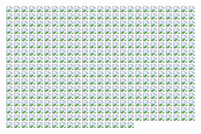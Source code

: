 ![](http://wx4.sinaimg.cn/orj360/6d860193gy1fdzj1gu7h1j20zk0jzjtc.jpg)
![](http://wx4.sinaimg.cn/thumb150/6d860193gy1fdy9gjuyhjj20zk0qotic.jpg)
![](http://wx4.sinaimg.cn/thumb150/6d860193gy1fdy9gmlqsxj20zk0qotdq.jpg)
![](http://wx4.sinaimg.cn/orj360/6d860193gy1fdvyn0ee4gj20pm0zkagj.jpg)
![](http://wx1.sinaimg.cn/orj360/6d860193gy1fdtw4929c6j20qo10zn5z.jpg)
![](http://wx4.sinaimg.cn/orj360/d5d006e1ly1fdr6auyty9j21w01w01l3.jpg)
![](http://wx1.sinaimg.cn/orj360/6d860193gy1fdsamj8s63j20pm0zk0zp.jpg)
![](http://wx1.sinaimg.cn/orj360/6d860193gy1fdntml8yv8j20qo0zkwm0.jpg)
![](http://wx3.sinaimg.cn/thumb150/d5d006e1ly1fdnqr9pzrvj20ku112b29.jpg)
![](http://wx3.sinaimg.cn/thumb150/d5d006e1ly1fdnqral3kzj21f01j67pu.jpg)
![](http://wx1.sinaimg.cn/thumb150/d5d006e1ly1fdnragz111j20zk1hchdt.jpg)
![](http://wx4.sinaimg.cn/thumb150/d5d006e1ly1fdnrahnjj1j20zk0npwxj.jpg)
![](http://wx4.sinaimg.cn/orj360/6d860193gy1fdm9umme7jj20ki0m8tbw.jpg)
![](http://wx1.sinaimg.cn/thumb150/6d860193gy1fdjemaw9f0j20qo0zk41j.jpg)
![](http://wx4.sinaimg.cn/thumb150/6d860193gy1fdjemgjempj20zk0qon31.jpg)
![](http://wx1.sinaimg.cn/orj360/6d860193gy1fdi2urk4lwj20pm0zkgo4.jpg)
![](http://wx2.sinaimg.cn/orj360/d5d006e1ly1fdgviuygobj20qo11cn41.jpg)
![](http://wx4.sinaimg.cn/orj360/d5d006e1ly1fdfmxlv5g2j24go28ku10.jpg)
![](http://wx3.sinaimg.cn/orj360/6d860193gy1fdfjonkkf8j20pm0zkdp0.jpg)
![](http://wx3.sinaimg.cn/orj360/d5d006e1ly1fdei7fyyfvj22qf2qfb2a.jpg)
![](http://wx4.sinaimg.cn/thumb150/6d860193gy1fdddrnoypaj20qo0zk784.jpg)
![](http://wx3.sinaimg.cn/thumb150/6d860193gy1fdddroxw8jj20jz0zk77l.jpg)
![](http://wx2.sinaimg.cn/thumb150/6d860193gy1fdddrmnuifj20zk0qoqbj.jpg)
![](http://wx4.sinaimg.cn/orj360/6d860193gy1fd9jcwed6tj20do0820tx.jpg)
![](http://wx3.sinaimg.cn/orj360/6d860193gy1fd8um0awd2j20hs2li7j0.jpg)
![](http://wx2.sinaimg.cn/orj360/6d860193gy1fd7d5zn0zgj20pm0zk42v.jpg)
![](http://wx2.sinaimg.cn/orj360/006uu9RLly1fcx1zyjj95j31hc0u01d8.jpg)
![](http://wx4.sinaimg.cn/thumb150/6d860193gy1fcvqs59djwj20zk0qo0vs.jpg)
![](http://wx3.sinaimg.cn/thumb150/6d860193gy1fcvqs64qrhj20zk0qogo7.jpg)
![](http://ww3.sinaimg.cn/orj480/006gQC4sjw1fbcbwbrhqqj30no0dc0sp.jpg)
![](http://wx2.sinaimg.cn/orj360/6d860193gy1fcp8qmc0sfj20zk0qodl8.jpg)
![](http://wx3.sinaimg.cn/orj360/6d860193gy1fcgn8t0eebj20go06mtaf.jpg)
![](http://wx1.sinaimg.cn/thumb150/6d860193gy1fcdk9pscx0j20zk0qote5.jpg)
![](http://wx4.sinaimg.cn/thumb150/6d860193gy1fcdk9tsw7wj20zk0qoahu.jpg)
![](http://wx4.sinaimg.cn/thumb150/6d860193gy1fcdk9my8cbj20zk0qogu5.jpg)
![](http://wx4.sinaimg.cn/thumb150/6d860193gy1fcdk9wgliij20zk0qon6r.jpg)
![](http://wx4.sinaimg.cn/thumb150/6d860193gy1fcb5dvdd1vj20dc0dc40a.jpg)
![](http://wx4.sinaimg.cn/thumb150/6d860193gy1fcb5dve424j20rs0if3zv.jpg)
![](http://wx4.sinaimg.cn/thumb150/6d860193gy1fc6huefgq7j20qo0zkq7z.jpg)
![](http://wx3.sinaimg.cn/thumb150/6d860193gy1fc6hufa13hj20qo0zkmzt.jpg)
![](http://ww4.sinaimg.cn/thumb150/6d860193jw1fbxb3u1bwhj20zk0qodll.jpg)
![](http://ww3.sinaimg.cn/thumb150/6d860193jw1fbxb3yk6vzj20zk0qoq8m.jpg)
![](http://ww1.sinaimg.cn/thumb150/6d860193jw1fbxb3rul5hj20zk0qote1.jpg)
![](http://ww4.sinaimg.cn/thumb150/6d860193jw1fbuxe0vc0zj20zk0notfs.jpg)
![](http://ww2.sinaimg.cn/thumb150/6d860193jw1fbuxe4ltplj20zk0non3j.jpg)
![](http://ww3.sinaimg.cn/thumb150/6d860193jw1fbuxecbi82j20no0zk440.jpg)
![](http://ww4.sinaimg.cn/thumb150/6d860193jw1fbuxeggb6cj20no0zkjwl.jpg)
![](http://ww1.sinaimg.cn/thumb150/6d860193jw1fbuxdwrrerj20zk0non3g.jpg)
![](http://ww1.sinaimg.cn/thumb150/6d860193jw1fbuxejw1t6j20no0zkgqm.jpg)
![](http://ww4.sinaimg.cn/thumb150/6d860193jw1fbuxem3ceuj20no0zkahb.jpg)
![](http://wx3.sinaimg.cn/orj360/6d860193ly1fbn63pt6h6j20m80gotav.jpg)
![](http://wx1.sinaimg.cn/orj360/6d860193ly1fbmwtej4jvj20zk0qoguc.jpg)
![](http://ww3.sinaimg.cn/thumb150/6d860193jw1fbh31pfbztj20zk0nqadg.jpg)
![](http://ww3.sinaimg.cn/thumb150/6d860193jw1fbh31qhygxj20zk0nq437.jpg)
![](http://ww1.sinaimg.cn/thumb150/6d860193jw1fbclf34l1lj20jz0zk0u6.jpg)
![](http://ww4.sinaimg.cn/thumb150/6d860193jw1fbclf4q54qj20jz0zk3zn.jpg)
![](http://ww1.sinaimg.cn/thumb150/6d860193jw1fbbg6z8z39j20zk0jzjsq.jpg)
![](http://ww1.sinaimg.cn/thumb150/6d860193jw1fbbg6ye5nxj20zk0jz0ty.jpg)
![](http://wx4.sinaimg.cn/thumb150/d5d006e1ly1fbaa3i2wnsj23lc2cwe83.jpg)
![](http://wx1.sinaimg.cn/thumb150/d5d006e1ly1fbaa841z9ij22g03o0qv9.jpg)
![](http://ww3.sinaimg.cn/thumb150/6d860193jw1fbaf2i1488j20kg0gc78o.jpg)
![](http://ww4.sinaimg.cn/thumb150/6d860193jw1fbaf2gybu8j20ay0gotar.jpg)
![](http://ww1.sinaimg.cn/orj360/6d860193jw1fb8vmsvalzj20jz0zkjx5.jpg)
![](http://wx1.sinaimg.cn/thumb150/6d860193ly1fb6pjh9s5yj20m80go3zi0.jpg)
![](http://wx1.sinaimg.cn/thumb150/6d860193ly1fb6pjjro4dj21kw11xwno0.jpg)
![](http://ww4.sinaimg.cn/thumb150/6d860193jw1fb59723bp2j20jz0zkjtj.jpg)
![](http://ww3.sinaimg.cn/thumb150/6d860193jw1fb5972ww9cj20jz0zk0xq.jpg)
![](http://ww4.sinaimg.cn/orj360/6d860193jw1fb2bcc9wc9j20qo0ystl3.jpg)
![](http://ww3.sinaimg.cn/thumb150/6d860193jw1fb110y1anzj20ku0rs0zv.jpg)
![](http://ww4.sinaimg.cn/thumb150/6d860193jw1fb110ebmjqj20jz0zkmzo.jpg)
![](http://ww1.sinaimg.cn/thumb150/6d860193jw1fb10zru2bjj20ku0rsgso.jpg)
![](http://ww1.sinaimg.cn/thumb150/6d860193jw1fb10z9t59ij20jz0zkacf.jpg)
![](http://ww1.sinaimg.cn/orj360/6d860193jw1fays4my5huj20k00k0q45.jpg)
![](http://ww3.sinaimg.cn/thumb150/6d860193jw1fau9lkwr17j20zk0jz79j.jpg)
![](http://ww3.sinaimg.cn/thumb150/6d860193jw1fau9lm7t8dj20kg0rm0vj.jpg)
![](http://ww4.sinaimg.cn/orj360/6d860193jw1fastftne0nj20hs0cqdjg.jpg)
![](http://ww4.sinaimg.cn/thumb150/6d860193jw1farucieni8j20rs0kuwjg.jpg)
![](http://ww1.sinaimg.cn/thumb150/6d860193jw1farucjabvaj20kw0ku40h.jpg)
![](http://g4.tdimg.com/94eaab5540f35c621bd7f7b785267209/p_2.jpg)
![](http://ww4.sinaimg.cn/orj360/6d860193jw1farexntof3j20p80zkwgx.jpg)
![](http://wsacdn4.miaopai.com/stream/50C-MdI2xKkM~f7y~Xw1sg___tmp_11_318_.jpg)
![](http://ww3.sinaimg.cn/thumb150/6d860193jw1fadypfydstj20zk0jzjuy.jpg)
![](http://ww2.sinaimg.cn/thumb150/6d860193jw1fadypn153wj20ox0z1wlg.jpg)
![](http://ww3.sinaimg.cn/thumb150/006r96Nvjw1fabccg5ckkj30k00qotb8.jpg)
![](http://ww2.sinaimg.cn/thumb150/006r96Nvjw1fabccq2pwsj30k00qowg6.jpg)
![](http://ww1.sinaimg.cn/orj480/736f0c7ejw1fabnucu59vj20dc0nkq45.jpg)
![](http://ww4.sinaimg.cn/thumb150/6d860193jw1fa5kl5ljasj20zk0rikjl.jpg)
![](http://ww3.sinaimg.cn/thumb150/6d860193jw1fa5kkuaqfkj20zk0r2b29.jpg)
![](http://ww2.sinaimg.cn/thumb150/6d860193jw1fa5kl9p0nsj20zk0rae81.jpg)
![](http://ww2.sinaimg.cn/orj360/6d860193jw1f9xssglnw6j205k05kglm.jpg)
![](http://ww4.sinaimg.cn/thumb150/6d860193jw1f9vazbkb0zj218a1w0npf.jpg)
![](http://ww3.sinaimg.cn/thumb150/6d860193jw1f9vazlf8ybj21w019ce83.jpg)
![](http://ww4.sinaimg.cn/thumb150/6d860193jw1f9vazv5l3uj218j1w0hdv.jpg)
![](http://ww3.sinaimg.cn/thumb150/6d860193jw1f9vaz2to0hj21w019cu0y.jpg)
![](http://ww2.sinaimg.cn/thumb150/6d860193jw1f9vb056mvaj21801w0hdv.jpg)
![](http://ww1.sinaimg.cn/thumb150/6d860193jw1f9vb0c3kfij21w019c4qr.jpg)
![](http://ww2.sinaimg.cn/thumb150/d5d006e1jw1f9u28s3ar0j25og3sgqv7.jpg)
![](http://ww3.sinaimg.cn/thumb150/d5d006e1jw1f9u3rs3agqj21w019ee83.jpg)
![](http://ww4.sinaimg.cn/thumb150/d5d006e1jw1f9u28oxs7qj218g0tne81.jpg)
![](http://ww2.sinaimg.cn/thumb150/d5d006e1jw1f9u292vy56j22p81sw7wl.jpg)
![](http://ww1.sinaimg.cn/thumb150/d5d006e1jw1f9u298fc9ej22p81swhdx.jpg)
![](http://ww3.sinaimg.cn/thumb150/d5d006e1jw1f9u3rk9m15j22p81sw1l2.jpg)
![](http://ww1.sinaimg.cn/thumb150/6d860193jw1f9sztwtpetj21w01917nb.jpg)
![](http://ww2.sinaimg.cn/thumb150/6d860193jw1f9sztyesw2j21w0191x2s.jpg)
![](http://ww4.sinaimg.cn/thumb150/6d860193jw1f9szu0bpvwj21w0191tvh.jpg)
![](http://ww2.sinaimg.cn/thumb150/6d860193jw1f9szu360laj218x1tv1kx.jpg)
![](http://ww1.sinaimg.cn/thumb150/6d860193jw1f9szu3xfg6j20q60zkqfc.jpg)
![](http://ww2.sinaimg.cn/thumb150/6d860193jw1f9sztw8bekj218x1tv4qp.jpg)
![](http://ww3.sinaimg.cn/thumb150/6d860193jw1f9szu6v6ifj218x1tvb20.jpg)
![](http://ww1.sinaimg.cn/thumb150/6d860193jw1f9szu94rmcj218x1tv4qp.jpg)
![](http://ww3.sinaimg.cn/thumb150/6d860193jw1f9szuabt9hj218x1tvh0s.jpg)
![](http://ww1.sinaimg.cn/orj360/6d860193jw1f9sxq1f7spj206k06dt8r.jpg)
![](http://ww4.sinaimg.cn/thumb150/6d860193jw1f9qhsoywhtj218x1tv7wh.jpg)
![](http://ww1.sinaimg.cn/thumb150/6d860193jw1f9qhsqpecvj218x1tvqt5.jpg)
![](http://ww3.sinaimg.cn/thumb150/6d860193jw1f9qhsms96nj218x1tv4qp.jpg)
![](http://ww1.sinaimg.cn/thumb150/6d860193jw1f9qhsspyehj218x1tvb29.jpg)
![](http://ww4.sinaimg.cn/thumb150/6d860193jw1f9qhstlzhyj21w01917dt.jpg)
![](http://ww1.sinaimg.cn/thumb150/6d860193jw1f9qhsvpa7oj218x1tvhdt.jpg)
![](http://ww4.sinaimg.cn/orj360/6d860193jw1f9pj2i9v57j211q0qogpo.jpg)
![](http://ww1.sinaimg.cn/thumb150/6d860193jw1f9pc9bfynlj20rb17g4qp.jpg)
![](http://ww2.sinaimg.cn/thumb150/6d860193jw1f9pc9c9b40j20ab0dpju8.jpg)
![](http://ww4.sinaimg.cn/thumb150/6d860193jw1f9pc9cznjuj20j60srjv2.jpg)
![](http://ww4.sinaimg.cn/thumb150/6d860193jw1f9pc99hkbhj20jg0czjzz.jpg)
![](http://ww1.sinaimg.cn/thumb150/6d860193jw1f9pc9dinrdj20jj0d1gpe.jpg)
![](http://ww2.sinaimg.cn/thumb150/6d860193jw1f9pc9ehfdbj20jc0d1k1d.jpg)
![](http://ww3.sinaimg.cn/thumb150/6d860193jw1f9o58496z6j21w0191e82.jpg)
![](http://ww1.sinaimg.cn/thumb150/6d860193jw1f9o586h09rj21kw16oqd9.jpg)
![](http://ww3.sinaimg.cn/thumb150/6d860193jw1f9o57j9hy9j21w0191e82.jpg)
![](http://ww3.sinaimg.cn/thumb150/6d860193jw1f9o5934lr5j218x1tv7wj.jpg)
![](http://ww3.sinaimg.cn/thumb150/6d860193jw1f9o59eof5dj218x1tvkjm.jpg)
![](http://ww1.sinaimg.cn/thumb150/6d860193jw1f9o59i2jomj218x1tvu0x.jpg)
![](http://ww2.sinaimg.cn/thumb150/6d860193jw1f9n6aq6j2xj24c02w0b2c.jpg)
![](http://ww1.sinaimg.cn/thumb150/6d860193jw1f9n6auvus8j24c02w07wj.jpg)
![](http://ww2.sinaimg.cn/thumb150/6d860193jw1f9n6b0sg86j24c02w0npg.jpg)
![](http://ww3.sinaimg.cn/thumb150/6d860193jw1f9n6b5q683j24c02w0hdw.jpg)
![](http://ww3.sinaimg.cn/thumb150/6d860193jw1f9n6b6metuj20ne0fl770.jpg)
![](http://ww4.sinaimg.cn/thumb150/6d860193jw1f9n6akkr8rj24c02w0hdv.jpg)
![](http://ww1.sinaimg.cn/thumb150/6d860193jw1f9n6b7golej21400qoqbe.jpg)
![](http://ww3.sinaimg.cn/thumb150/6d860193jw1f9n6bc8pz8j24c02w0npg.jpg)
![](http://ww2.sinaimg.cn/thumb150/6d860193jw1f9n6birtivj23o02g0e88.jpg)
![](http://ww3.sinaimg.cn/orj480/736f0c7ejw1f9m33g2zvhj20no0dcmyy.jpg)
![](http://r1.ykimg.com/0542010853CA36A76A0A4A298C1E9EBA)
![](http://ww3.sinaimg.cn/orj360/0068Rj1Ljw1f9jjadhe26j30qo0k040y.jpg)
![](http://ww4.sinaimg.cn/orj360/6d860193jw1f9g4dpmbzyj20zk0qo462.jpg)
![](http://ww3.sinaimg.cn/orj480/d5d006e1jw1f9bbftda7ij20no0dc3yh.jpg)
![](http://ww2.sinaimg.cn/orj360/6d860193jw1f9bb4qepakj20zk0jzgq0.jpg)
![](http://ww1.sinaimg.cn/orj360/006vf51agw1f94v8qzcpgj30hs0dcabt.jpg)
![](http://ww1.sinaimg.cn/orj480/736f0c7ejw1f92598vottj20nk0dcdi8.jpg)
![](http://ww1.sinaimg.cn/thumb150/6d860193jw1f90cjdn876j20jz0zk0w4.jpg)
![](http://ww4.sinaimg.cn/thumb150/6d860193jw1f90cj86p29j20jz0zkwfl.jpg)
![](http://ww4.sinaimg.cn/thumb150/6d860193jw1f90cjm27a9j20zk0jzgno.jpg)
![](http://ww2.sinaimg.cn/orj360/6d860193jw1f8zr0lpbvbj20du07vgmx.jpg)
![](http://ww4.sinaimg.cn/thumb150/6d860193jw1f8ymfs5v8jj20zk0qodkf.jpg)
![](http://ww3.sinaimg.cn/thumb150/6d860193jw1f8ymfqn9guj20qo0zkgon.jpg)
![](http://ww4.sinaimg.cn/thumb150/6d860193jw1f8xmpm4uj6j20sg0lcdqq.jpg)
![](http://ww1.sinaimg.cn/thumb150/6d860193jw1f8xmpdkywhj20kg0f5gqe.jpg)
![](http://ww3.sinaimg.cn/orj480/736f0c7ejw1f8v5rn891tj20no0dcjt8.jpg)
![](http://ww1.sinaimg.cn/orj360/6d860193jw1f8t4pz4p1oj20ci0m80vy.jpg)
![](http://ww4.sinaimg.cn/orj480/736f0c7ejw1f8l3gy4d1sj20g008wjsf.jpg)
![](http://ww2.sinaimg.cn/orj360/d5d006e1jw1f8kq738amkj21kw11xjzf.jpg)
![](http://ww4.sinaimg.cn/orj360/61ecbb3djw1f8ifq682w2j20jz0zj3zm.jpg)
![](http://ww4.sinaimg.cn/orj360/6d860193jw1f8jo4vsqenj20jg0zkn0q.jpg)
![](http://ww2.sinaimg.cn/orj360/6d860193jw1f81hscp9luj20zk0jzn17.jpg)
![](http://ww4.sinaimg.cn/orj360/6d860193jw1f7y274i8gej20nb0jzgpp.jpg)
![](http://ww2.sinaimg.cn/orj360/6d860193jw1f7ws5ohrgsj20zk0jzdj4.jpg)
![](http://ww4.sinaimg.cn/orj360/6d860193gw1f7tkes7bqsj20t10qo48i.jpg)
![](http://ww1.sinaimg.cn/thumb150/6d860193gw1f7pzaryc05j20u01hc4in.jpg)
![](http://ww2.sinaimg.cn/thumb150/6d860193gw1f7pzaraxqcj20qo0wgjv0.jpg)
![](http://ww3.sinaimg.cn/thumb150/6d860193gw1f7pzat6vj7j20yq1abqbz.jpg)
![](http://ww1.sinaimg.cn/orj360/6d860193jw1f7peqwxnr7j20qo1bfdzl.jpg)
![](http://ww1.sinaimg.cn/thumb150/6d860193jw1f7ope6ghe7j20go0b5dgs.jpg)
![](http://ww4.sinaimg.cn/thumb150/6d860193jw1f7ope6s67qj20dw08wt9z.jpg)
![](http://ww2.sinaimg.cn/thumb150/6d860193jw1f7ope6za8bj20sg0lcdht.jpg)
![](http://ww3.sinaimg.cn/thumb150/6d860193jw1f7ope75wksj20ia06iwex.jpg)
![](http://ww1.sinaimg.cn/thumb150/6d860193jw1f7ope7jjnbj20jz0zkq4e.jpg)
![](http://ww2.sinaimg.cn/thumb150/6d860193jw1f7kbyvjfp5j20hs0hsn0m.jpg)
![](http://ww4.sinaimg.cn/thumb150/6d860193jw1f7kbyvwm17j20gl0cy75i.jpg)
![](http://ww1.sinaimg.cn/thumb150/6d860193jw1f7kbyvrj4pj20rs0e33zl.jpg)
![](http://ww4.sinaimg.cn/thumb150/6d860193jw1f7kbyuzqyhj20rd0qo452.jpg)
![](http://ww3.sinaimg.cn/thumb150/6d860193jw1f7jqmvabxlj20dt0kt404.jpg)
![](http://ww3.sinaimg.cn/thumb150/6d860193jw1f7jqmwe3ypj20le0zk77c.jpg)
![](http://ww3.sinaimg.cn/thumb150/6d860193jw1f7iveap32oj20dw099764.jpg)
![](http://ww3.sinaimg.cn/thumb150/6d860193jw1f7ivebhi33j20g00sgq56.jpg)
![](http://ww3.sinaimg.cn/thumb150/6d860193jw1f7ive9stapj20sg0ixq9s.jpg)
![](http://ww2.sinaimg.cn/thumb150/6d860193jw1f7ivec96b8j20sg0d440k.jpg)
![](http://ww3.sinaimg.cn/orj360/6d860193jw1f7gtfw6iinj20zk0k0q68.jpg)
![](http://ww2.sinaimg.cn/orj360/6d860193gw1f7gnnk7e0dj20zk0qoagl.jpg)
![](http://ww2.sinaimg.cn/orj360/6d860193jw1f7e7067075j20be0fz0td.jpg)
![](http://ww2.sinaimg.cn/orj360/6d860193jw1f7d0vp1hv2j20qo0zkgon.jpg)
![](http://ww4.sinaimg.cn/orj360/6d860193jw1f79w976ky9j20jz0zk0xg.jpg)
![](http://ww4.sinaimg.cn/thumb150/d5d006e1jw1f78dngemdaj20et0m876e.jpg)
![](http://ww4.sinaimg.cn/thumb150/d5d006e1jw1f78dnzxgwrj21f01w0npg.jpg)
![](http://ww3.sinaimg.cn/thumb150/d5d006e1jw1f78dok6blpj21f01w0qv8.jpg)
![](http://ww3.sinaimg.cn/orj360/6d860193jw1f761tlox92j20jz0zkgoj.jpg)
![](http://ww3.sinaimg.cn/orj360/6d860193jw1f6z4eb6mstj20qo0eyt9r.jpg)
![](http://ww2.sinaimg.cn/orj360/d5d006e1jw1f6y7f1krslj20k10c1gty.jpg)
![](http://ww1.sinaimg.cn/orj360/6d860193gw1f6wq5t5s7dj20jz0zkabb.jpg)
![](http://ww4.sinaimg.cn/orj480/736f0c7ejw1f51xg9xgoej20bu06kgm6.jpg)
![](http://ww3.sinaimg.cn/thumb150/6d860193jw1f6vrld4k9wj20zk0jz787.jpg)
![](http://ww2.sinaimg.cn/thumb150/6d860193jw1f6vrlbuuetj20zk0jztb0.jpg)
![](http://ww3.sinaimg.cn/orj360/6d860193jw1f6uqu19n6sj20zk0jzwjn.jpg)
![](http://ww4.sinaimg.cn/thumb150/6d860193gw1f6uflc3gzfj20jz0zkdhn.jpg)
![](http://ww3.sinaimg.cn/thumb150/6d860193gw1f6ufl8fjpzj20zk0jzwgd.jpg)
![](http://ww1.sinaimg.cn/orj480/736f0c7ejw1f6sd4wsov7j209s0hsjsf.jpg)
![](http://ww2.sinaimg.cn/thumb150/6d860193gw1f6refhr3exj20qo0zkq8v.jpg)
![](http://ww3.sinaimg.cn/thumb150/6d860193gw1f6refqvpwmj20zk0nqgq9.jpg)
![](http://ww1.sinaimg.cn/orj480/736f0c7ejw1f6ow043j54j20bu080wfa.jpg)
![](http://ww1.sinaimg.cn/orj360/6d860193jw1f6ote9meh5j20qo0zktd6.jpg)
![](http://ww3.sinaimg.cn/orj360/6d860193jw1f6mv1ix5ldj20ey0qoq3i.jpg)
![](http://ww1.sinaimg.cn/thumb150/6d860193jw1f6i2mk4rh9j20hs0notab.jpg)
![](http://ww4.sinaimg.cn/thumb150/6d860193jw1f6i2mkxo02j20jz0zk75v.jpg)
![](http://ww1.sinaimg.cn/thumb150/6d860193jw1f6i2mmmm9aj20ko0pojx6.jpg)
![](http://ww3.sinaimg.cn/thumb150/d5d006e1jw1f6gv4asdqaj20fb0hd40t.jpg)
![](http://ww1.sinaimg.cn/thumb150/d5d006e1jw1f6gv4bx0rbj20fb0hdtc0.jpg)
![](http://ww1.sinaimg.cn/thumb150/d5d006e1jw1f6gv4cw3b9j20fb0hddhp.jpg)
![](http://ww4.sinaimg.cn/thumb150/d5d006e1jw1f6gv49lnwtj20zk0qodlc.jpg)
![](http://ww3.sinaimg.cn/thumb150/d5d006e1jw1f6gv569ibsj232o21sx6p.jpg)
![](http://ww1.sinaimg.cn/thumb150/d5d006e1gw1f6gv5k3c4dj20zk0qond2.jpg)
![](http://ww3.sinaimg.cn/thumb150/d5d006e1jw1f66d0li4oij21f014sh2i.jpg)
![](http://ww1.sinaimg.cn/thumb150/d5d006e1jw1f66d0opz5ej21ez1w0tih.jpg)
![](http://ww3.sinaimg.cn/thumb150/d5d006e1jw1f66d0mgmqsj20zk0nqgpx.jpg)
![](http://ww4.sinaimg.cn/thumb150/d5d006e1jw1f63pa7quvtj21w01f0u10.jpg)
![](http://ww1.sinaimg.cn/thumb150/d5d006e1jw1f63pahjx55j21f01w0x6s.jpg)
![](http://ww4.sinaimg.cn/thumb150/d5d006e1jw1f63p9q31hbj21f01w0npg.jpg)
![](http://ww3.sinaimg.cn/thumb150/d5d006e1jw1f63pat2z6vj21f01w0b2c.jpg)
![](http://ww4.sinaimg.cn/thumb150/d5d006e1jw1f63pbsf7c5j21f01w07wk.jpg)
![](http://ww1.sinaimg.cn/thumb150/d5d006e1jw1f63pc23ph9j21f01w0e84.jpg)
![](http://ww3.sinaimg.cn/thumb150/d5d006e1jw1f63pcd5ddyj21f01w04qs.jpg)
![](http://ww4.sinaimg.cn/thumb150/d5d006e1jw1f63pcn3bpsj21f01w0qv8.jpg)
![](http://ww1.sinaimg.cn/thumb150/d5d006e1jw1f63pcxofd3j21w01f01l1.jpg)
![](http://r3.ykimg.com/054203085788ED466A0A4704DCAD2F37)
![](http://ww4.sinaimg.cn/orj480/736f0c7ejw1f5tnxhw9sxj20g80dcdgy.jpg)
![](http://ww2.sinaimg.cn/orj360/6d860193gw1f5ov7on9ckj20qo0zk0x9.jpg)
![](http://ww4.sinaimg.cn/orj360/6d860193jw1f5o05kmvaaj20go0m8gnv.jpg)
![](http://ww3.sinaimg.cn/thumb150/d5d006e1jw1f5lm18bx9qj21f01w0h7q.jpg)
![](http://ww2.sinaimg.cn/thumb150/d5d006e1jw1f5lm1cuz8tj21kw16o14c.jpg)
![](http://ww2.sinaimg.cn/thumb150/d5d006e1jw1f5lm1h3x01j21f01w0qob.jpg)
![](http://ww3.sinaimg.cn/thumb150/d5d006e1jw1f5lm1mkvacj21f01w0h72.jpg)
![](http://ww2.sinaimg.cn/thumb150/6d860193jw1f5hpjlzgjzj20u00gwgpx.jpg)
![](http://ww1.sinaimg.cn/thumb150/6d860193jw1f5hpjmves2j20u00gwwj2.jpg)
![](http://ww2.sinaimg.cn/thumb150/6d860193jw1f5hpjnyzhhj20u00gwn1p.jpg)
![](http://ww2.sinaimg.cn/thumb150/6d860193jw1f5hpjla8ytj20u00gwdk4.jpg)
![](http://ww1.sinaimg.cn/thumb150/6d860193jw1f5hppy5cxnj21w01f04qt.jpg)
![](http://ww2.sinaimg.cn/thumb150/7f9205bdgw1f5fzt5hvsij20m80gowgt.jpg)
![](http://ww1.sinaimg.cn/thumb150/7f9205bdgw1f5fzt60js2j20zk0qo78m.jpg)
![](http://ww4.sinaimg.cn/thumb150/7f9205bdgw1f5fzt6j8pnj20qo0zk0xj.jpg)
![](http://ww2.sinaimg.cn/thumb150/d5d006e1jw1f5ei35l08uj21f01w01l0.jpg)
![](http://ww1.sinaimg.cn/thumb150/d5d006e1jw1f5ei3ac8v9j21f01w0x6q.jpg)
![](http://ww4.sinaimg.cn/thumb150/d5d006e1jw1f5ei30r53vj20k00zkwg9.jpg)
![](http://ww1.sinaimg.cn/orj360/6d860193jw1f5ek950oxjj20ci0m8gnb.jpg)
![](http://ww1.sinaimg.cn/orj360/6d860193jw1f5dpjhcatij20zk0qogqt.jpg)
![](http://ww1.sinaimg.cn/orj480/736f0c7ejw1f5bxg920alj20bu06k3yt.jpg)
![](http://ww1.sinaimg.cn/orj480/736f0c7ejw1f5a1b7541hj20go0dcjsy.jpg)
![](http://ww2.sinaimg.cn/orj360/6d860193jw1f55b9gkbdsj20rs0ijad8.jpg)
![](http://ww4.sinaimg.cn/thumb150/006gQC4sgw1f51p1yld12j30jh0rsn84.jpg)
![](http://ww1.sinaimg.cn/thumb150/006gQC4sgw1f51p1viri7j316v1odwqw.jpg)
![](http://ww2.sinaimg.cn/thumb150/006gQC4sgw1f51p1w9y1kj31ar1arjws.jpg)
![](http://ww2.sinaimg.cn/orj360/6d860193jw1f525tjxrs5j20rs0ijwh2.jpg)
![](http://ww1.sinaimg.cn/thumb150/6d860193jw1f51rs0osb0j20zk0ns0wd.jpg)
![](http://ww1.sinaimg.cn/thumb150/6d860193jw1f51rrzgglej20h00qomz4.jpg)
![](http://ww2.sinaimg.cn/thumb150/6d860193jw1f51rs08fp4j20pz0yogp1.jpg)
![](http://ww4.sinaimg.cn/thumb150/6d860193jw1f51rs11ayyj20rs0ku0un.jpg)
![](http://ww1.sinaimg.cn/thumb150/6d860193jw1f51rrztze0j20qo0zkmz9.jpg)
![](http://ww4.sinaimg.cn/orj480/736f0c7ejw1f4wdb08ldzj20bu06ot8s.jpg)
![](http://ww2.sinaimg.cn/orj480/d5d006e1jw1f4mxbo578kj20no0dc3yh.jpg)
![](http://img4.yytcdn.com/video/mv/160608/2591243/-M-5b0b72a3e96763cd3752cdb0cdf1ba06_240x135.jpg)
![](http://ww1.sinaimg.cn/orj360/6d860193jw1f4p4qp67plj20cn0m8wh0.jpg)
![](http://ww1.sinaimg.cn/orj360/d5d006e1jw1f4o407mnajj20k00l0q6p.jpg)
![](http://ww1.sinaimg.cn/thumb150/6d860193jw1f4kpv10nfyj20k00qotbk.jpg)
![](http://ww4.sinaimg.cn/thumb150/6d860193jw1f4kpv26gk6j20k00qo770.jpg)
![](http://ww2.sinaimg.cn/thumb150/6d860193jw1f4jlrv0tpbj20sq0zk42y.jpg)
![](http://ww1.sinaimg.cn/thumb150/6d860193jw1f4jlrvjrzvj20qo0zkjxm.jpg)
![](http://ww3.sinaimg.cn/orj360/d5d006e1jw1f4jfuxttrzj20k00j4dk4.jpg)
![](http://ww2.sinaimg.cn/orj360/d5d006e1jw1f4h7l5j4rlj20k00bkdj8.jpg)
![](http://ww2.sinaimg.cn/orj480/736f0c7ejw1f4g078gbcxj20no0dcmzb.jpg)
![](http://ww2.sinaimg.cn/orj360/d5d006e1jw1f4dob4ick4j20om0omk9k.jpg)
![](http://ww4.sinaimg.cn/orj360/6d860193jw1f4costesqgj20zk088gn1.jpg)
![](http://ww3.sinaimg.cn/orj360/d5d006e1jw1f4abtkrf87j20rs0rsk7j.jpg)
![](http://ww1.sinaimg.cn/orj360/d5d006e1jw1f48p3qic7ej20n20mtn1v.jpg)
![](http://ww3.sinaimg.cn/orj360/6d860193gw1f48z1xxt53j20gf0i2t9t.jpg)
![](http://ww1.sinaimg.cn/orj360/6eed7cf4jw1f3w970ldchj20u00u0whn.jpg)
![](http://ww1.sinaimg.cn/orj480/736f0c7ejw1f3tvwu79p0j20no0dcmzt.jpg)
![](http://ww4.sinaimg.cn/orj360/d5d006e1jw1f3rtlmtohhj218g0xcnbk.jpg)
![](http://ww2.sinaimg.cn/thumb150/6d860193jw1f3rfjq5r9wj20qo0zktg0.jpg)
![](http://ww4.sinaimg.cn/thumb150/6d860193jw1f3rfjr0b42j20qo0zk7a8.jpg)
![](http://ww2.sinaimg.cn/thumb150/6d860193jw1f3jhe0b98qj20zk0qogou.jpg)
![](http://ww3.sinaimg.cn/thumb150/6d860193jw1f3jhe1bzo9j20qo0zkadh.jpg)
![](http://ww3.sinaimg.cn/thumb150/6d860193jw1f3jhe2asnyj20qo0zk447.jpg)
![](http://ww2.sinaimg.cn/thumb150/6d860193jw1f3jhe2xjlwj20qo0zkwja.jpg)
![](http://ww2.sinaimg.cn/thumb150/6d860193jw1f3jhe43sbpj20qo0zk0we.jpg)
![](http://ww2.sinaimg.cn/orj360/6d860193jw1f3fsvrgq1gj20hs3vo4l4.jpg)
![](http://ww1.sinaimg.cn/thumb300/d5d006e1jw9f37uxp6d2mj2050050746.jpg)
![](http://ww3.sinaimg.cn/orj360/d5d006e1jw1f34kow2vhaj20fk078q3x.jpg)
![](http://ww2.sinaimg.cn/orj360/d5d006e1jw1f33f4l3ap3j20ho0r9ae3.jpg)
![](http://ww4.sinaimg.cn/orj360/6d860193jw1f3253r695hj20qo0f00v6.jpg)
![](http://ww2.sinaimg.cn/orj360/d5d006e1jw1f2ys9pck4yj20qo0x40xf.jpg)
![](http://ww2.sinaimg.cn/thumb150/d5d006e1jw1f2wj15qh7hj20es0jm7fu.jpg)
![](http://ww1.sinaimg.cn/thumb150/d5d006e1jw1f2wj16bl8qj20k00i9abp.jpg)
![](http://ww4.sinaimg.cn/orj360/6d860193jw1f2lzzsbwpij20u215owo3.jpg)
![](http://ww4.sinaimg.cn/thumb150/006gQC4sjw1f2idf0o212j30zk0qojwa.jpg)
![](http://ww1.sinaimg.cn/thumb150/006gQC4sjw1f2idf3760aj30qo0zkwlz.jpg)
![](http://ww4.sinaimg.cn/thumb150/006gQC4sjw1f2idf21f1zj30qo0zk7b1.jpg)
![](http://ww2.sinaimg.cn/thumb150/006gQC4sjw1f2idezt23hj30qo0zkgrr.jpg)
![](http://ww1.sinaimg.cn/thumb150/006gQC4sjw1f2idf42purj30qo0zk457.jpg)
![](http://ww1.sinaimg.cn/orj480/736f0c7ejw1f2h6mx79sgj20bu0bs3z5.jpg)
![](http://ww2.sinaimg.cn/orj360/6d860193jw1f29d8tl2cxj20zk0qojv3.jpg)
![](http://ww2.sinaimg.cn/orj360/705eaf5egw1f1kwomeua0j20sg0iz3ze.jpg)
![](http://ww1.sinaimg.cn/orj360/6d860193jw1f1l6nfs125j20hs0fuwic.jpg)
![](http://ww3.sinaimg.cn/thumb150/6d860193gw1f1bxtp99rmj20hs0vkabk.jpg)
![](http://ww2.sinaimg.cn/thumb150/6d860193gw1f1bxtqfo9fj20hs0vkdho.jpg)
![](http://ww3.sinaimg.cn/thumb150/6d860193gw1f1bxtqw6lwj20xc18ggq0.jpg)
![](http://ww2.sinaimg.cn/thumb150/6d860193gw1f1bxtyxr7hj20hs0vkjt8.jpg)
![](http://ww1.sinaimg.cn/orj360/6d860193jw1f0zv5ignydj218g0vfafz.jpg)
![](http://ww3.sinaimg.cn/thumb150/6d860193jw1f04ugwjzvzj20hs0hs0vg.jpg)
![](http://ww2.sinaimg.cn/thumb150/6d860193jw1f04ugxairyj20dc0hsjtp.jpg)
![](http://ww3.sinaimg.cn/thumb150/6d860193jw1f04ugy4g1zj20qo0hjwig.jpg)
![](http://ww3.sinaimg.cn/thumb150/6d860193jw1f04ugz0bs6j20cr0hsabj.jpg)
![](http://ww4.sinaimg.cn/thumb150/6d860193jw1f04ugzu2d4j20hs0hswgy.jpg)
![](http://ww4.sinaimg.cn/thumb150/6d860193jw1f04uh0lb47j20hs0dc40n.jpg)
![](http://ww4.sinaimg.cn/thumb150/6d860193jw1f04uh1dmsqj20hs0dc40r.jpg)
![](http://ww4.sinaimg.cn/thumb150/6d860193jw1f04uh25n38j20hs0dcwhb.jpg)
![](http://ww2.sinaimg.cn/thumb150/6d860193jw1f04ugvlqg8j20hs0dcjtk.jpg)
![](http://r1.ykimg.com/0542010156938E116A0A440B071EDC18)
![](http://ww3.sinaimg.cn/thumb150/6d860193jw1ezvwdm6hgnj218g0u44c2.jpg)
![](http://ww4.sinaimg.cn/thumb150/6d860193jw1ezvwdqtbwsj218g0tmtle.jpg)
![](http://ww4.sinaimg.cn/thumb150/6d860193jw1ezvwdhzzwnj20wc0lythk.jpg)
![](http://ww1.sinaimg.cn/orj360/6d860193gw1ezk7v9vstyj20vk0hswk4.jpg)
![](http://ww4.sinaimg.cn/thumb150/d5d006e1gw1ezizouh8xbj21f01w07wh.jpg)
![](http://ww4.sinaimg.cn/thumb150/d5d006e1gw1ezizoydyggj21f01w0e81.jpg)
![](http://ww1.sinaimg.cn/thumb150/d5d006e1gw1ezizotdsquj21f01w0kjl.jpg)
![](http://ww1.sinaimg.cn/thumb150/d5d006e1gw1ezizov7xtfj21e71w0qv5.jpg)
![](http://ww2.sinaimg.cn/thumb150/d5d006e1gw1ezizq2ej8gj21kw128nby.jpg)
![](http://ww4.sinaimg.cn/thumb150/d5d006e1gw1ezizq26oumj21kw2dckdn.jpg)
![](http://ww4.sinaimg.cn/thumb150/d5d006e1gw1ezizqk0cvgj21kw2dcb29.jpg)
![](http://ww3.sinaimg.cn/thumb150/d5d006e1gw1ezizqp9bl3j21kw2dc4qp.jpg)
![](http://ww3.sinaimg.cn/thumb150/d5d006e1gw1ezizqokzegj21kw2dc1kx.jpg)
![](http://ww2.sinaimg.cn/orj360/d5d006e1gw1ezbuqtx44gj20wc0lkqbe.jpg)
![](http://ww4.sinaimg.cn/orj360/6d860193jw1ez9qqshhn4j20pn0zkgr9.jpg)
![](http://ww4.sinaimg.cn/orj360/6d860193gw1ez6agbj5f6j20zk0qoq8n.jpg)
![](http://ww3.sinaimg.cn/thumb150/6d860193gw1ez4g33nv82j218g0xcwpg.jpg)
![](http://ww4.sinaimg.cn/thumb150/6d860193gw1ez4g34qfm2j20vk0hstcv.jpg)
![](http://ww3.sinaimg.cn/thumb150/6d860193gw1ez4g35hcicj20vk0hs78u.jpg)
![](http://ww2.sinaimg.cn/thumb150/6d860193gw1ez4g36m12cj20hs0vk0w7.jpg)
![](http://ww1.sinaimg.cn/thumb150/6d860193jw1eyzcpozcjfj20dc0hstb7.jpg)
![](http://ww1.sinaimg.cn/thumb150/6d860193jw1eyzcprcpiqj20dc0hsq5a.jpg)
![](http://ww4.sinaimg.cn/thumb150/6d860193jw1eyzcpso86qj20hs0dcjtt.jpg)
![](http://ww4.sinaimg.cn/orj360/d5d006e1gw1eyvwpsambvj20ne0gjn1y.jpg)
![](http://ww4.sinaimg.cn/thumb150/6d860193jw1eyidqcwmu2j20ic096jsn.jpg)
![](http://ww1.sinaimg.cn/thumb150/6d860193jw1eyidqetyivj20hs0dzad0.jpg)
![](http://ww2.sinaimg.cn/thumb150/6d860193jw1eyidqfywarj20m80etq6l.jpg)
![](http://ww1.sinaimg.cn/thumb150/6d860193jw1eyidqhk56qj20m80etq5d.jpg)
![](http://ww2.sinaimg.cn/thumb150/6d860193jw1eyidqbovukj20m80e9diq.jpg)
![](http://ww1.sinaimg.cn/thumb150/6d860193jw1eyidqixrmoj20hs0dctba.jpg)
![](http://ww4.sinaimg.cn/thumb150/6d860193jw1eyidqkysvxj20hs0dcjtn.jpg)
![](http://ww4.sinaimg.cn/thumb150/6d860193jw1eyidqlvdwoj20hs0dcacj.jpg)
![](http://ww1.sinaimg.cn/orj360/6d860193jw1exxfe8l84fj20zk0g6gt6.jpg)
![](http://ww3.sinaimg.cn/orj360/d5d006e1gw1exx9rga2uxj20m80gqtbc.jpg)
![](http://ww1.sinaimg.cn/orj360/6d860193jw1exwegep8d8j20xc0m8n2g.jpg)
![](http://ww1.sinaimg.cn/orj360/6d860193jw1exwe6jyvesj20e80e8wf5.jpg)
![](http://ww4.sinaimg.cn/orj360/d5d006e1gw1exw47jn7qaj20jg0jgdmz.jpg)
![](http://ww2.sinaimg.cn/orj360/d5d006e1jw1exriu2ehk0j20ne0x3do5.jpg)
![](http://ww2.sinaimg.cn/orj360/0068Rj1Ljw1exq51o59w3j30go0m875e.jpg)
![](http://ww1.sinaimg.cn/thumb150/6d860193gw1exqb8eerz8j20qo0zkagu.jpg)
![](http://ww3.sinaimg.cn/thumb150/6d860193gw1exqb8g1sxjj20zk0qotf0.jpg)
![](http://ww1.sinaimg.cn/thumb150/6d860193gw1exqb8hcoddj20xc18gtf6.jpg)
![](http://ww1.sinaimg.cn/thumb150/6d860193gw1exqb8jftivj20xc18gwpg.jpg)
![](http://ww4.sinaimg.cn/thumb150/006gQC4sjw1exmdgconpoj30go0m843y.jpg)
![](http://ww2.sinaimg.cn/thumb150/006gQC4sgw1exmdldvfenj307u0afgll.jpg)
![](http://ww3.sinaimg.cn/thumb150/006gQC4sgw1exmdpjb4d8j305p05p3yr.jpg)
![](http://ww4.sinaimg.cn/orj360/d5d006e1jw1exbgq8ljioj20hs0dcdi6.jpg)
![](http://ww1.sinaimg.cn/thumb150/6d860193gw1ewtw883qjyj21120kudl5.jpg)
![](http://ww1.sinaimg.cn/thumb150/6d860193gw1ewtw893dy5j20vk0hs41b.jpg)
![](http://ww2.sinaimg.cn/thumb150/6d860193gw1ewsonys031j21kw23ugx5.jpg)
![](http://ww3.sinaimg.cn/thumb150/6d860193gw1ewsonztbklj20go0m8abg.jpg)
![](http://ww3.sinaimg.cn/thumb150/d5d006e1gw1ewqfypmd1pj21kw2dcnpd.jpg)
![](http://ww2.sinaimg.cn/thumb150/d5d006e1gw1ewqfyoroboj21kw2dckjl.jpg)
![](http://ww2.sinaimg.cn/orj360/d5d006e1gw1ewnpttdz31j20kn0ykq9d.jpg)
![](http://ww1.sinaimg.cn/thumb150/d5d006e1jw1ew7qdezehcj20jg0czmyq.jpg)
![](http://ww4.sinaimg.cn/thumb150/d5d006e1jw1ew7qdeidovj20jg0czdhc.jpg)
![](http://ww1.sinaimg.cn/thumb150/6d860193jw1ew5s1uxac0j20sy0sywj7.jpg)
![](http://ww2.sinaimg.cn/thumb150/6d860193jw1ew5s1tmbqzj20f60ld75m.jpg)
![](http://ww3.sinaimg.cn/thumb150/d5d006e1gw1ew2xr0c1ixj21kw1fnafu.jpg)
![](http://ww4.sinaimg.cn/thumb150/d5d006e1gw1ew2xr0att7j21kw1fndjt.jpg)
![](http://ww3.sinaimg.cn/thumb150/d5d006e1jw1evyv88qr8cj20jg0cz0tk.jpg)
![](http://ww2.sinaimg.cn/thumb150/d5d006e1jw1evyv89i3y0j20go0b40u8.jpg)
![](http://ww2.sinaimg.cn/thumb150/d5d006e1jw1evyv8a2b1pj20go0b4gmb.jpg)
![](http://ww3.sinaimg.cn/thumb150/d5d006e1jw1evyv8b59ihj207s05kgll.jpg)
![](http://ww3.sinaimg.cn/thumb150/d5d006e1jw1evyv8bi2l9j2050050wee.jpg)
![](http://ww4.sinaimg.cn/thumb150/d5d006e1jw1evyv8c0jntj207s0570ss.jpg)
![](http://ww3.sinaimg.cn/thumb150/d5d006e1jw1evyv8clesnj209q09qq37.jpg)
![](http://ww1.sinaimg.cn/thumb150/d5d006e1jw1evyv8dace6j207s057q30.jpg)
![](http://ww1.sinaimg.cn/thumb150/d5d006e1jw1evyv8dy40mj207s07sq35.jpg)
![](http://ww3.sinaimg.cn/orj360/6d860193jw1evrutkpa4bj20ct0hsacq.jpg)
![](http://r2.ykimg.com/0542040855E97C506A0A456D5C762FBE)
![](http://ww4.sinaimg.cn/orj360/6d860193gw1evql5pygddj2102088wgd.jpg)
![](http://ww4.sinaimg.cn/orj360/d5d006e1gw1ev2focbdacj20um2b4ww7.jpg)
![](http://ww4.sinaimg.cn/orj360/6d860193jw1euvnovhylkj20fb0hsmz1.jpg)
![](http://ww4.sinaimg.cn/orj360/d5d006e1gw1euryb2tfhgj20sg0izaem.jpg)
![](http://ww3.sinaimg.cn/orj360/6d860193jw1eundgr47h7j20xc18gtoc.jpg)
![](http://ww1.sinaimg.cn/thumb150/d5d006e1gw1eum597q3bbj21kw1sy7wh.jpg)
![](http://ww1.sinaimg.cn/thumb150/d5d006e1gw1eum59auzdhj20hs0sdgom.jpg)
![](http://ww1.sinaimg.cn/sq480/736f0c7ejw1eul3b522sbj20hs0a0jt5.jpg)
![](http://ww2.sinaimg.cn/orj360/6d860193jw1etsbowcjkbj20hs0dcq4a.jpg)
![](http://ww2.sinaimg.cn/orj360/6d860193jw1etd1swc4qej20hs0dcdjj.jpg)
![](http://ww4.sinaimg.cn/orj360/6d860193jw1etc7222kwej20hs0dc41c.jpg)
![](http://ww2.sinaimg.cn/orj360/6d860193jw1etc6c5mkxmj20hs0dc41c.jpg)
![](http://ww3.sinaimg.cn/orj360/6d860193jw1et9d3iv5dyj20hs0ckwfz.jpg)
![](http://ww1.sinaimg.cn/thumb150/6baa1682jw1esyw3hprksj20qe0hlwfz.jpg)
![](http://ww2.sinaimg.cn/thumb150/6baa1682jw1esyw3ia4yfj20qe0hl409.jpg)
![](http://ww4.sinaimg.cn/thumb150/6baa1682jw1esyw3hvidij20qe0hl77g.jpg)
![](http://ww3.sinaimg.cn/thumb150/6baa1682jw1esyw65yvuwj20qe0hlq4r.jpg)
![](http://ww4.sinaimg.cn/orj360/d5d006e1jw1esy8ef6vn7j20co074aa8.jpg)
![](http://ww3.sinaimg.cn/thumb150/6d860193jw1eswx1r1424j20dc0hsjug.jpg)
![](http://ww4.sinaimg.cn/thumb150/6d860193jw1eswx1oeyj6j20qo0fmn26.jpg)
![](http://ww1.sinaimg.cn/orj360/6d860193jw1estmm6bpuoj20dc0hsmyg.jpg)
![](http://ww1.sinaimg.cn/orj360/6d860193jw1esasmzd2c9j20i40cydia.jpg)
![](http://ww3.sinaimg.cn/orj360/d5d006e1jw1es6ap2xpd0j20qo0zktk8.jpg)
